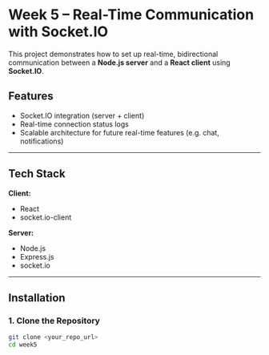 # Week 5 – Real-Time Communication with Socket.IO

This project demonstrates how to set up real-time, bidirectional communication between a **Node.js server** and a **React client** using **Socket.IO**.

## Features

- Socket.IO integration (server + client)
- Real-time connection status logs
- Scalable architecture for future real-time features (e.g. chat, notifications)

---

## Tech Stack

**Client:**
- React
- socket.io-client

**Server:**
- Node.js
- Express.js
- socket.io

---

## Installation

### 1. Clone the Repository

```bash
git clone <your_repo_url>
cd week5